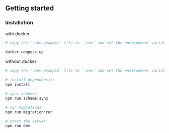 ## Getting started 

### Installation

with docker  
```bash
# copy the `.env.example` file to `.env` and set the environment variables

docker compose up
```

without docker  
```bash
# copy the `.env.example` file to `.env` and set the environment variables

# install dependencies
npm install

# sync schemas 
npm run schema:sync

# run migrations
npm run migration:run

# start the server
npm run dev